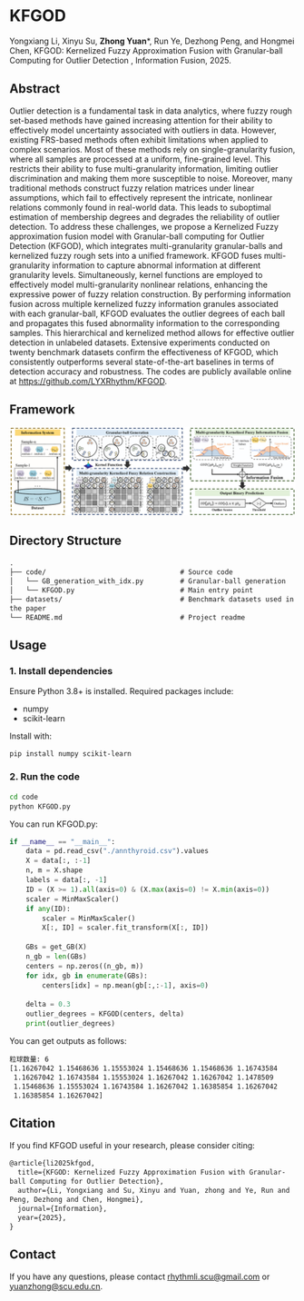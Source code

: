 # KFGOD

Yongxiang Li, Xinyu Su, **Zhong Yuan***, Run Ye, Dezhong Peng, and Hongmei Chen, KFGOD: Kernelized Fuzzy Approximation Fusion with Granular-ball Computing for Outlier Detection
, Information Fusion, 2025.

## Abstract
Outlier detection is a fundamental task in data analytics, where fuzzy rough set-based methods have gained increasing attention for their ability to effectively model uncertainty associated with outliers in data. However, existing FRS-based methods often exhibit limitations when applied to complex scenarios. Most of these methods rely on single-granularity fusion, where all samples are processed at a uniform, fine-grained level. This restricts their ability to fuse multi-granularity information, limiting outlier discrimination and making them more susceptible to noise. Moreover, many traditional methods construct fuzzy relation matrices under linear assumptions, which fail to effectively represent the intricate, nonlinear relations commonly found in real-world data. This leads to suboptimal estimation of membership degrees and degrades the reliability of outlier detection. To address these challenges, we propose a Kernelized Fuzzy approximation fusion model with Granular-ball computing for Outlier Detection (KFGOD), which integrates multi-granularity granular-balls and kernelized fuzzy rough sets into a unified framework. KFGOD fuses multi-granularity information to capture abnormal information at different granularity levels. Simultaneously, kernel functions are employed to effectively model multi-granularity nonlinear relations, enhancing the expressive power of fuzzy relation construction. By performing information fusion across multiple kernelized fuzzy information granules associated with each granular-ball, KFGOD evaluates the outlier degrees of each ball and propagates this fused abnormality information to the corresponding samples. This hierarchical and kernelized method allows for effective outlier detection in unlabeled datasets. Extensive experiments conducted on twenty benchmark datasets confirm the effectiveness of KFGOD, which consistently outperforms several state-of-the-art baselines in terms of detection accuracy and robustness. The codes are publicly available online at https://github.com/LYXRhythm/KFGOD.

## Framework
![image](./Paper/KFGOD_Framework.png)

## Directory Structure
```
.
├── code/                                 # Source code
│   └── GB_generation_with_idx.py         # Granular-ball generation
│   └── KFGOD.py                          # Main entry point
├── datasets/                             # Benchmark datasets used in the paper
└── README.md                             # Project readme
```

## Usage

### 1. Install dependencies
Ensure Python 3.8+ is installed. Required packages include:

- numpy  
- scikit-learn  

Install with:

```bash
pip install numpy scikit-learn
```

### 2. Run the code
```bash
cd code
python KFGOD.py
```

You can run KFGOD.py:
```python
if __name__ == "__main__":
    data = pd.read_csv("./annthyroid.csv").values
    X = data[:, :-1]
    n, m = X.shape
    labels = data[:, -1]
    ID = (X >= 1).all(axis=0) & (X.max(axis=0) != X.min(axis=0))
    scaler = MinMaxScaler()
    if any(ID):
        scaler = MinMaxScaler()
        X[:, ID] = scaler.fit_transform(X[:, ID])

    GBs = get_GB(X)
    n_gb = len(GBs)
    centers = np.zeros((n_gb, m))
    for idx, gb in enumerate(GBs):
        centers[idx] = np.mean(gb[:,:-1], axis=0)
        
    delta = 0.3
    outlier_degrees = KFGOD(centers, delta)
    print(outlier_degrees)
```
You can get outputs as follows:
```
粒球数量: 6
[1.16267042 1.15468636 1.15553024 1.15468636 1.15468636 1.16743584
 1.16267042 1.16743584 1.15553024 1.16267042 1.16267042 1.1478509
 1.15468636 1.15553024 1.16743584 1.16267042 1.16385854 1.16267042
 1.16385854 1.16267042]
```
## Citation
If you find KFGOD useful in your research, please consider citing:
```
@article{li2025kfgod,
  title={KFGOD: Kernelized Fuzzy Approximation Fusion with Granular-ball Computing for Outlier Detection},
  author={Li, Yongxiang and Su, Xinyu and Yuan, zhong and Ye, Run and Peng, Dezhong and Chen, Hongmei},
  journal={Information},
  year={2025},
}
```
## Contact
If you have any questions, please contact rhythmli.scu@gmail.com or yuanzhong@scu.edu.cn.

